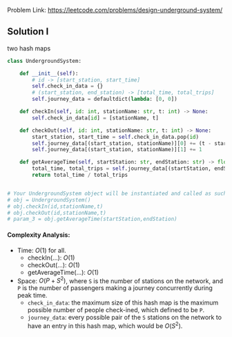 Problem Link: https://leetcode.com/problems/design-underground-system/

## Solution I
two hash maps

```python
class UndergroundSystem:

    def __init__(self):
        # id -> [start_station, start_time]
        self.check_in_data = {}
        # (start_station, end_station) -> [total_time, total_trips]
        self.journey_data = defaultdict(lambda: [0, 0])

    def checkIn(self, id: int, stationName: str, t: int) -> None:
        self.check_in_data[id] = [stationName, t]

    def checkOut(self, id: int, stationName: str, t: int) -> None:
        start_station, start_time = self.check_in_data.pop(id)
        self.journey_data[(start_station, stationName)][0] += (t - start_time)
        self.journey_data[(start_station, stationName)][1] += 1

    def getAverageTime(self, startStation: str, endStation: str) -> float:
        total_time, total_trips = self.journey_data[(startStation, endStation)]
        return total_time / total_trips


# Your UndergroundSystem object will be instantiated and called as such:
# obj = UndergroundSystem()
# obj.checkIn(id,stationName,t)
# obj.checkOut(id,stationName,t)
# param_3 = obj.getAverageTime(startStation,endStation)
```

#### Complexity Analysis:
- Time: $O(1)$ for all.
  - checkIn(...): $O(1)$
  - checkOut(...): $O(1)$
  - getAverageTime(...): $O(1)$
- Space: $O(P + S^2)$, where `S` is the number of stations on the network, and `P` is the number of passengers making a journey concurrently during peak time.
  - `check_in_data`: the maximum size of this hash map is the maximum possible number of people check-ined, which defined to be `P`.
  - `journey_data`: every possible pair of the `S` stations on the network to have an entry in this hash map, which would be $O(S^2)$.